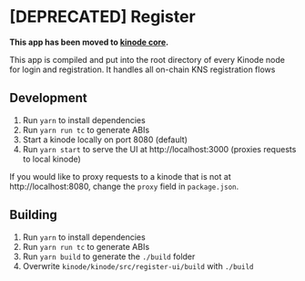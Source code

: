 # [DEPRECATED] Register

**This app has been moved to [kinode core](http://github.com/kinode-dao/kinode).**

This app is compiled and put into the root directory of every Kinode node for login and registration. It handles all on-chain KNS registration flows

## Development

1. Run `yarn` to install dependencies
2. Run `yarn run tc` to generate ABIs
3. Start a kinode locally on port 8080 (default)
3. Run `yarn start` to serve the UI at http://localhost:3000 (proxies requests to local kinode)

If you would like to proxy requests to a kinode that is not at http://localhost:8080, change the `proxy` field in `package.json`.

## Building

1. Run `yarn` to install dependencies
2. Run `yarn run tc` to generate ABIs
3. Run `yarn build` to generate the `./build` folder
4. Overwrite `kinode/kinode/src/register-ui/build` with `./build`
